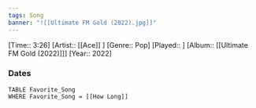 ```yaml
---
tags: Song  
banner: "![[Ultimate FM Gold (2022).jpg]]"
---
```

[Time:: 3:26]
[Artist:: [[Ace]] ]
[Genre:: Pop]
[Played:: ]
[Album:: [[Ultimate FM Gold (2022)]]]
[Year:: 2022]
### Dates
````dataview
TABLE Favorite_Song
WHERE Favorite_Song = [[How Long]]
````